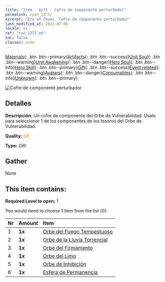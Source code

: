 ```yaml
---
title: "Item - Gift - Cofre de componente perturbador"
permalink: /con_1371/
excerpt: "Era of Chaos  Cofre de componente perturbador"
last_modified_at: 2021-07-06
locale: es
ref: "con_1371.md"
toc: false
classes: wide
---
```

 [Materials](/ItemsES/){: .btn .btn--primary}[Artifacts](/ItemsES/Artifacts/){: .btn .btn--success}[Unit Soul](/ItemsES/UnitSoul/){: .btn .btn--warning}[Unit Awakening](/ItemsES/UnitAwakening/){: .btn .btn--danger}[Hero Soul](/ItemsES/HeroSoul/){: .btn .btn--info}[Hero Skill](/ItemsES/HeroSkill/){: .btn .btn--primary}[Gift](/ItemsES/Gift/){: .btn .btn--success}[Event related](/ItemsES/Events/){: .btn .btn--warning}[Avatars](/ItemsES/Avatars/){: .btn .btn--danger}[Consumables](/ItemsES/Consumables/){: .btn .btn--info}[Unknown](/ItemsES/Unknown/){: .btn .btn--primary}

 ![Cofre de componente perturbador](/images/t/i_906048.png)

## Detalles
 **Descripción:** Un cofre de componente del Orbe de Vulnerabilidad. Úsalo para seleccionar 1 de los componentes de los tesoros del Orbe de Vulnerabilidad.

 **Quality:** <span style="color: #FF8C00">OK</span>

 **Type:** Gift

## Gather

  None

## This item contains:

 **Required Level to open:** 1

 You would need to choose 1 item from the list (0):

  | Nr | Amount |     Item    |
  |:---|:-------|:------------|
  | 1 |  **1x** | [Orbe del Fuego Tempestuoso](/ItemsES/art_172/) |  | 
  | 2 |  **1x** | [Orbe de la Lluvia Torrencial](/ItemsES/art_173/) |  | 
  | 3 |  **1x** | [Orbe del Firmamento](/ItemsES/art_174/) |  | 
  | 4 |  **1x** | [Orbe del Limo](/ItemsES/art_175/) |  | 
  | 5 |  **1x** | [Orbe de Inhibición](/ItemsES/art_176/) |  | 
  | 6 |  **1x** | [Esfera de Permanencia](/ItemsES/art_177/) |  | 
